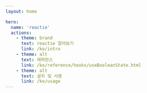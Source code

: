 ```yaml
---
layout: home

hero:
  name: 'reactie'
  actions:
    - theme: brand
      text: reactie 알아보기
      link: /ko/intro
    - theme: alt
      text: 레퍼런스
      link: /ko/reference/hooks/useBooleanState.html
    - theme: alt
      text: 설치 및 사용
      link: /ko/usage
---
```


